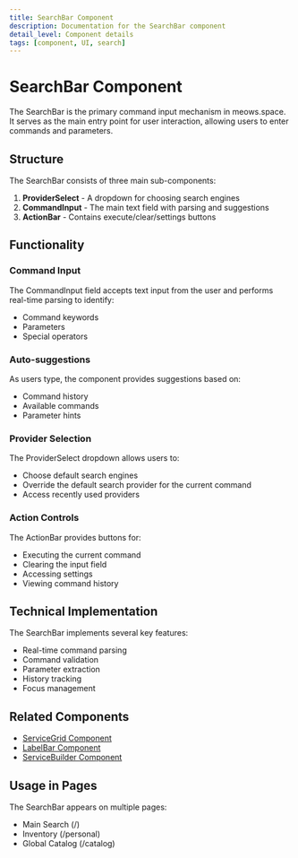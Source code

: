 ```yaml
---
title: SearchBar Component
description: Documentation for the SearchBar component
detail_level: Component details
tags: [component, UI, search]
---
```


# SearchBar Component

The SearchBar is the primary command input mechanism in meows.space. It serves as the main entry point for user interaction, allowing users to enter commands and parameters.

## Structure

The SearchBar consists of three main sub-components:

1. **ProviderSelect** - A dropdown for choosing search engines
2. **CommandInput** - The main text field with parsing and suggestions
3. **ActionBar** - Contains execute/clear/settings buttons

## Functionality

### Command Input

The CommandInput field accepts text input from the user and performs real-time parsing to identify:

- Command keywords
- Parameters
- Special operators

### Auto-suggestions

As users type, the component provides suggestions based on:

- Command history
- Available commands
- Parameter hints

### Provider Selection

The ProviderSelect dropdown allows users to:

- Choose default search engines
- Override the default search provider for the current command
- Access recently used providers

### Action Controls

The ActionBar provides buttons for:

- Executing the current command
- Clearing the input field
- Accessing settings
- Viewing command history

## Technical Implementation

The SearchBar implements several key features:

- Real-time command parsing
- Command validation
- Parameter extraction
- History tracking
- Focus management

## Related Components

- [ServiceGrid Component](ServiceGrid.md)
- [LabelBar Component](LabelBar.md)
- [ServiceBuilder Component](ServiceBuilder.md)

## Usage in Pages

The SearchBar appears on multiple pages:

- Main Search (/)
- Inventory (/personal)
- Global Catalog (/catalog)
